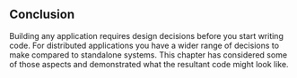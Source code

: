 ## Conclusion

Building any application requires design decisions before you start writing code. For distributed applications you have a wider range of decisions to make compared to standalone systems. This chapter has considered some of those aspects and demonstrated what the resultant code might look like. 
